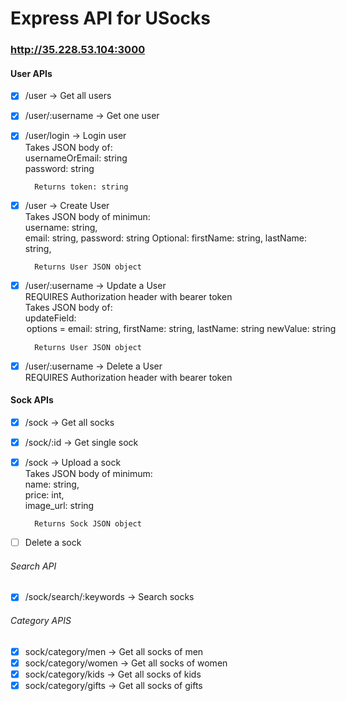 # Express API for USocks

### http://35.228.53.104:3000
#### User APIs
- [x] /user -> Get all users  
- [x] /user/:username -> Get one user  
- [x] /user/login -> Login user    
        Takes JSON body of:    
        usernameOrEmail: string    
        password: string  
        
        Returns token: string
- [x] /user -> Create User    
        Takes JSON body of minimun:    
        username: string,   
        email: string,
        password: string
        Optional:
        firstName: string,
        lastName: string,
        
        Returns User JSON object    
- [x] /user/:username -> Update a User        
        REQUIRES Authorization header with bearer token      
        Takes JSON body of:      
        updateField: <option>    
          options = email: string,    
                    firstName: string,      
                    lastName: string      
          newValue: string   
          
        Returns User JSON object     
- [x]  /user/:username -> Delete a User    
        REQUIRES Authorization header with bearer token  

#### Sock APIs 
- [x] /sock -> Get all socks
- [x] /sock/:id -> Get single sock
- [x] /sock -> Upload a sock  
        Takes JSON body of minimum:  
        name: string,  
        price: int,  
        image_url: string  
  
        Returns Sock JSON object    
- [ ] Delete a sock  
###### Search API
- [x] /sock/search/:keywords -> Search socks  
###### Category APIS
- [x] sock/category/men -> Get all socks of men  
- [x] sock/category/women -> Get all socks of women  
- [x] sock/category/kids -> Get all socks of kids  
- [x] sock/category/gifts -> Get all socks of gifts  
